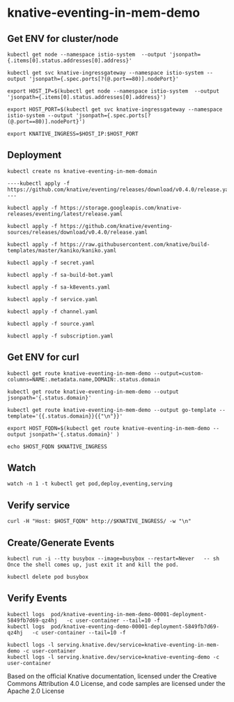 # knative-eventing-in-mem-demo


##  Get ENV for cluster/node

    kubectl get node --namespace istio-system  --output 'jsonpath={.items[0].status.addresses[0].address}'

    kubectl get svc knative-ingressgateway --namespace istio-system --output 'jsonpath={.spec.ports[?(@.port==80)].nodePort}'

    export HOST_IP=$(kubectl get node --namespace istio-system  --output 'jsonpath={.items[0].status.addresses[0].address}')

    export HOST_PORT=$(kubectl get svc knative-ingressgateway --namespace istio-system --output 'jsonpath={.spec.ports[?(@.port==80)].nodePort}')

    export KNATIVE_INGRESS=$HOST_IP:$HOST_PORT


## Deployment

    kubectl create ns knative-eventing-in-mem-domain

    ----kubectl apply -f https://github.com/knative/eventing/releases/download/v0.4.0/release.yaml----

    kubectl apply -f https://storage.googleapis.com/knative-releases/eventing/latest/release.yaml

    kubectl apply -f https://github.com/knative/eventing-sources/releases/download/v0.4.0/release.yaml

    kubectl apply -f https://raw.githubusercontent.com/knative/build-templates/master/kaniko/kaniko.yaml

    kubectl apply -f secret.yaml

    kubectl apply -f sa-build-bot.yaml

    kubectl apply -f sa-k8events.yaml

    kubectl apply -f service.yaml

    kubectl apply -f channel.yaml

    kubectl apply -f source.yaml

    kubectl apply -f subscription.yaml


## Get ENV for curl

    kubectl get route knative-eventing-in-mem-demo --output=custom-columns=NAME:.metadata.name,DOMAIN:.status.domain

    kubectl get route knative-eventing-in-mem-demo --output jsonpath='{.status.domain}'

    kubectl get route knative-eventing-in-mem-demo --output go-template --template='{{.status.domain}}{{"\n"}}'

    export HOST_FQDN=$(kubectl get route knative-eventing-in-mem-demo --output jsonpath='{.status.domain}' )

    echo $HOST_FQDN $KNATIVE_INGRESS

## Watch

    watch -n 1 -t kubectl get pod,deploy,eventing,serving

## Verify service

    curl -H "Host: $HOST_FQDN" http://$KNATIVE_INGRESS/ -w "\n"


## Create/Generate Events


    kubectl run -i --tty busybox --image=busybox --restart=Never   -- sh
    Once the shell comes up, just exit it and kill the pod.

    kubectl delete pod busybox

## Verify Events


    kubectl logs  pod/knative-eventing-in-mem-demo-00001-deployment-5849fb7d69-qz4hj   -c user-container --tail=10 -f
    kubectl logs  pod/knative-eventing-demo-00001-deployment-5849fb7d69-qz4hj   -c user-container --tail=10 -f

    kubectl logs -l serving.knative.dev/service=knative-eventing-in-mem-demo -c user-container
    kubectl logs -l serving.knative.dev/service=knative-eventing-demo -c user-container


 Based on the official Knative documentation, licensed under the Creative Commons Attribution 4.0 License,
 and code samples are licensed under the Apache 2.0 License